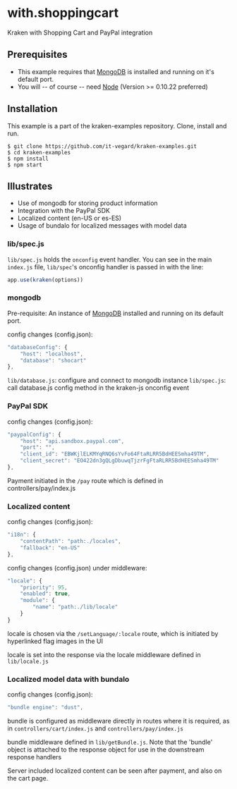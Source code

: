 # with.shoppingcart

Kraken with Shopping Cart and PayPal integration

## Prerequisites
* This example requires that [MongoDB](http://www.mongodb.org/downloads) is installed and running on it's default port.
* You will -- of course -- need [Node](http://nodejs.org) (Version >= 0.10.22 preferred)

## Installation
This example is a part of the kraken-examples repository. Clone, install and run.

```shell
$ git clone https://github.com/it-vegard/kraken-examples.git
$ cd kraken-examples
$ npm install
$ npm start
```

## Illustrates

* Use of mongodb for storing product information
* Integration with the PayPal SDK
* Localized content (en-US or es-ES)
* Usage of bundalo for localized messages with model data

### lib/spec.js

`lib/spec.js` holds the `onconfig` event handler. You can see in the main `index.js` file, `lib/spec`'s onconfig handler is passed in with the line: 

```javascript
app.use(kraken(options))
```

### mongodb

Pre-requisite: An instance of [MongoDB](http://www.mongodb.org/downloads) installed and running on its default port.

config changes (config.json):
```javascript
"databaseConfig": {
	"host": "localhost",
	"database": "shocart"
},
```

`lib/database.js`: configure and connect to mongodb instance
`lib/spec.js`: call database.js config method in the kraken-js onconfig event

### PayPal SDK

config changes (config.json):

```javascript
"paypalConfig": {
	"host": "api.sandbox.paypal.com",
	"port": "",
	"client_id": "EBWKjlELKMYqRNQ6sYvFo64FtaRLRR5BdHEESmha49TM",
	"client_secret": "EO422dn3gQLgDbuwqTjzrFgFtaRLRR5BdHEESmha49TM"
},
```

Payment initiated in the `/pay` route which is defined in controllers/pay/index.js

### Localized content

config changes (config.json):
```javascript
"i18n": {
	"contentPath": "path:./locales",
	"fallback": "en-US"
},
```

config changes (config.json) under middleware:
```javascript
"locale": {
	"priority": 95,
	"enabled": true,
	"module": {
		"name": "path:./lib/locale"
	}
}
```

locale is chosen via the `/setLanguage/:locale` route, which is initiated by hyperlinked flag images in the UI

locale is set into the response via the locale middleware defined in `lib/locale.js`

### Localized model data with bundalo

config changes (config.json):
```javascript
"bundle engine": "dust",
```

bundle is configured as middleware directly in routes where it is required, as in `controllers/cart/index.js` and `controllers/pay/index.js`

bundle middleware defined in `lib/getBundle.js`. Note that the 'bundle' object is attached to the response object for use in the downstream response handlers

Server included localized content can be seen after payment, and also on the cart page.

